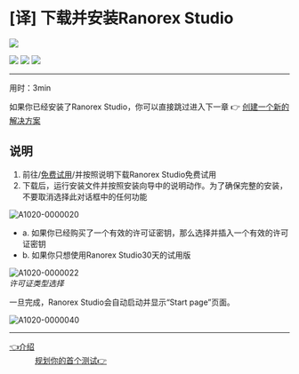 # [译] 下载并安装Ranorex Studio  

[![](https://img.shields.io/badge/OfficialPage-ClickMe-blue.svg?longCache=true&style=flat-square)][0]  

[![](https://img.shields.io/badge/Translator-TaylorTaurus-42B983.svg?longCache=true&style=flat-square)](https://github.com/taylortaurus) 
![](https://img.shields.io/badge/TranslateTime-2018年9月20日-green.svg?longCache=true&style=flat-square)
![](https://img.shields.io/badge/UpdateTime-2019年1月26日-green.svg?longCache=true&style=flat-square)

---

用时：3min

如果你已经安装了Ranorex Studio，你可以直接跳过进入下一章 👉 [创建一个新的解决方案][1]

## 说明

1. 前往/[免费试用][2]/并按照说明下载Ranorex Studio免费试用
2. 下载后，运行安装文件并按照安装向导中的说明动作。为了确保完整的安装，不要取消选择此对话框中的任何功能

![A1020-0000020](https://gitee.com/taylortaurus/RX_UserGuide_GitBook_Picbed/raw/master/Ranorizeyourselfin20minutes/A1020-0000020.png)  


- a. 如果你已经购买了一个有效的许可证密钥，那么选择并插入一个有效的许可证密钥
- b. 如果你只想使用Ranorex Studio30天的试用版

![A1020-0000022](https://gitee.com/taylortaurus/RX_UserGuide_GitBook_Picbed/raw/master/Ranorizeyourselfin20minutes/A1020-0000022.png)  
*许可证类型选择*  

一旦完成，Ranorex Studio会自动启动并显示“Start page”页面。

![A1020-0000040](https://gitee.com/taylortaurus/RX_UserGuide_GitBook_Picbed/raw/master/Ranorizeyourselfin20minutes/A1020-0000040.png)  

---

[👈介绍][3]&emsp; &emsp; &emsp; &emsp; &emsp; &emsp; &emsp; &emsp; &emsp; &emsp; &emsp; &emsp; &emsp; &emsp; &emsp; &emsp; &emsp; &emsp; &emsp; &emsp; &emsp; &emsp; &emsp; &emsp; &emsp;&emsp;&emsp; [规划你的首个测试👉][1]

[0]: https://www.ranorex.com/help/latest/ranorex-studio-fundamentals/ranorex-studio-fundamentals/1-download-install-ranorex-studio/
[1]: .\2-create-new-solution.html
[2]: https://www.ranorex.com/free-trial/
[3]: .\introduction.html

